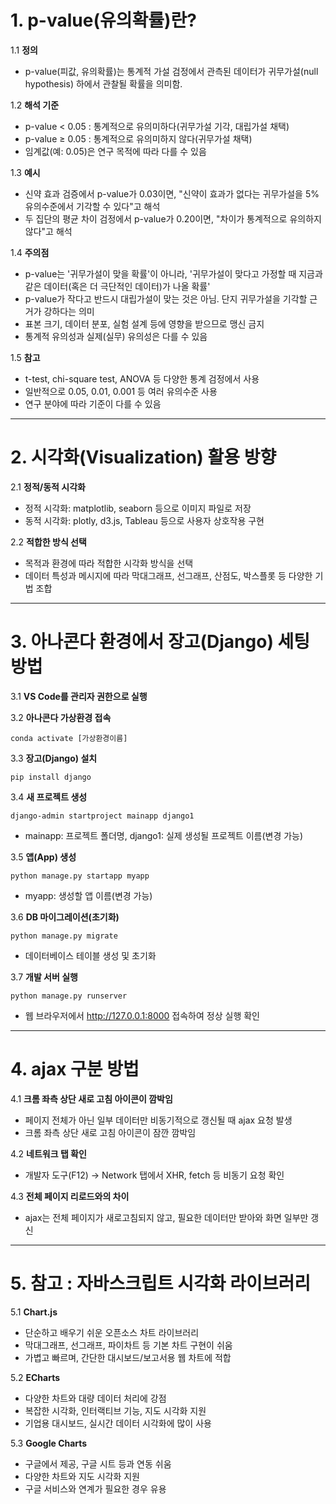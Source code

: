 # 1. p-value(유의확률)란?

1.1 **정의**  
- p-value(피값, 유의확률)는 통계적 가설 검정에서 관측된 데이터가 귀무가설(null hypothesis) 하에서 관찰될 확률을 의미함.

1.2 **해석 기준**  
- p-value < 0.05 : 통계적으로 유의미하다(귀무가설 기각, 대립가설 채택)
- p-value ≥ 0.05 : 통계적으로 유의미하지 않다(귀무가설 채택)
- 임계값(예: 0.05)은 연구 목적에 따라 다를 수 있음

1.3 **예시**  
- 신약 효과 검증에서 p-value가 0.03이면, "신약이 효과가 없다는 귀무가설을 5% 유의수준에서 기각할 수 있다"고 해석
- 두 집단의 평균 차이 검정에서 p-value가 0.20이면, "차이가 통계적으로 유의하지 않다"고 해석

1.4 **주의점**  
- p-value는 '귀무가설이 맞을 확률'이 아니라, '귀무가설이 맞다고 가정할 때 지금과 같은 데이터(혹은 더 극단적인 데이터)가 나올 확률'
- p-value가 작다고 반드시 대립가설이 맞는 것은 아님. 단지 귀무가설을 기각할 근거가 강하다는 의미
- 표본 크기, 데이터 분포, 실험 설계 등에 영향을 받으므로 맹신 금지
- 통계적 유의성과 실제(실무) 유의성은 다를 수 있음

1.5 **참고**  
- t-test, chi-square test, ANOVA 등 다양한 통계 검정에서 사용
- 일반적으로 0.05, 0.01, 0.001 등 여러 유의수준 사용
- 연구 분야에 따라 기준이 다를 수 있음

---

# 2. 시각화(Visualization) 활용 방향

2.1 **정적/동적 시각화**  
- 정적 시각화: matplotlib, seaborn 등으로 이미지 파일로 저장  
- 동적 시각화: plotly, d3.js, Tableau 등으로 사용자 상호작용 구현

2.2 **적합한 방식 선택**  
- 목적과 환경에 따라 적합한 시각화 방식을 선택  
- 데이터 특성과 메시지에 따라 막대그래프, 선그래프, 산점도, 박스플롯 등 다양한 기법 조합

---

# 3. 아나콘다 환경에서 장고(Django) 세팅 방법

3.1 **VS Code를 관리자 권한으로 실행**

3.2 **아나콘다 가상환경 접속**
```
conda activate [가상환경이름]
```

3.3 **장고(Django) 설치**
```
pip install django
```

3.4 **새 프로젝트 생성**
```
django-admin startproject mainapp django1
```
- mainapp: 프로젝트 폴더명, django1: 실제 생성될 프로젝트 이름(변경 가능)

3.5 **앱(App) 생성**
```
python manage.py startapp myapp
```
- myapp: 생성할 앱 이름(변경 가능)

3.6 **DB 마이그레이션(초기화)**
```
python manage.py migrate
```
- 데이터베이스 테이블 생성 및 초기화

3.7 **개발 서버 실행**
```
python manage.py runserver
```
- 웹 브라우저에서 http://127.0.0.1:8000 접속하여 정상 실행 확인

---

# 4. ajax 구분 방법

4.1 **크롬 좌측 상단 새로 고침 아이콘이 깜박임**  
- 페이지 전체가 아닌 일부 데이터만 비동기적으로 갱신될 때 ajax 요청 발생  
- 크롬 좌측 상단 새로 고침 아이콘이 잠깐 깜박임

4.2 **네트워크 탭 확인**  
- 개발자 도구(F12) → Network 탭에서 XHR, fetch 등 비동기 요청 확인

4.3 **전체 페이지 리로드와의 차이**  
- ajax는 전체 페이지가 새로고침되지 않고, 필요한 데이터만 받아와 화면 일부만 갱신

---

# 5. 참고 : 자바스크립트 시각화 라이브러리

5.1 **Chart.js**
- 단순하고 배우기 쉬운 오픈소스 차트 라이브러리
- 막대그래프, 선그래프, 파이차트 등 기본 차트 구현이 쉬움
- 가볍고 빠르며, 간단한 대시보드/보고서용 웹 차트에 적합

5.2 **ECharts**
- 다양한 차트와 대량 데이터 처리에 강점
- 복잡한 시각화, 인터랙티브 기능, 지도 시각화 지원
- 기업용 대시보드, 실시간 데이터 시각화에 많이 사용

5.3 **Google Charts**
- 구글에서 제공, 구글 시트 등과 연동 쉬움
- 다양한 차트와 지도 시각화 지원
- 구글 서비스와 연계가 필요한 경우 유용